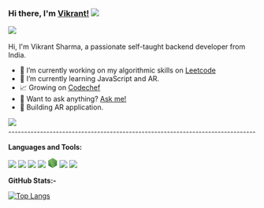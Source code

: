 ### Hi there, I'm [Vikrant!](https://kaafivikrant.me) <img src="https://raw.githubusercontent.com/MartinHeinz/MartinHeinz/master/wave.gif" width="30px">
<img src="https://media1.tenor.com/images/c0a09c56bd24c4d1e7bb91d6b6a375fd/tenor.gif" width="100">

Hi, I'm Vikrant Sharma, a passionate self-taught backend developer from India. 


- 🔭 I’m currently working on my algorithmic skills on [Leetcode](https://github.com/kaafivikrant/Leetcode_P)
- 🌱 I’m currently learning JavaScript and AR.
- 📈 Growing on [Codechef](https://www.codechef.com/users/iamvikrant1)
- 💬 Want to ask anything? [Ask me!](https://github.com/kaafivikrant/kaafivikrant/issues)
- 👷 Building AR application.


<a href="https://github.com/antonkomarev/github-profile-views-counter">
    <img src="https://komarev.com/ghpvc/?username=kaafivikrant">
</a>
<br>------------------------------------------------------------------------------</br>

**Languages and Tools:**  

<code><img height="20" src="https://f0.pngfuel.com/png/46/626/c-logo-png-clip-art.png"></code>
<code><img height="20" src="https://www.gstatic.com/devrel-devsite/prod/v2f6fb68338062e7c16672db62c4ab042dcb9bfbacf2fa51b6959426b203a4d8a/cloud/images/favicons/onecloud/apple-icon.png"></code>
<code><img height="20" src="https://upload.wikimedia.org/wikipedia/commons/thumb/c/c3/Python-logo-notext.svg/768px-Python-logo-notext.svg.png"></code>
<code><img height="20" src="https://cdn4.iconfinder.com/data/icons/logos-3/600/React.js_logo-512.png"></code>
<code><img height="20" src="https://raw.githubusercontent.com/github/explore/80688e429a7d4ef2fca1e82350fe8e3517d3494d/topics/nodejs/nodejs.png"></code> 
<code><img height="20" src="https://firebase.google.com/downloads/brand-guidelines/PNG/logo-vertical.png"></code> 
<code><img height="20" src="https://www.microsoft.com/design/images/microsoft-icon.svg"></code> 

**GitHub Stats:-**

[![Top Langs](https://github-readme-stats.vercel.app/api/top-langs/?username=kaafivikrant&hide=PHP,HTML,SCSS&langs_count=8)](https://github.com/kaafivikrant/github-readme-stats)


